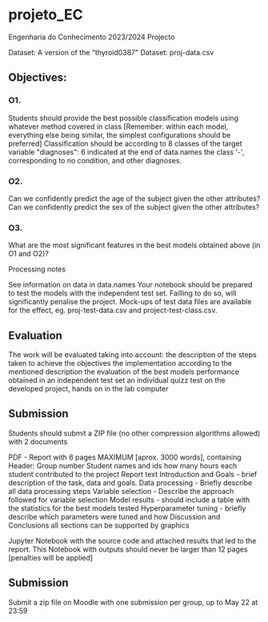 # projeto_EC

Engenharia do Conhecimento 2023/2024
Projecto

Dataset: A version of the "thyroid0387" Dataset: proj-data.csv

## Objectives:

### O1.

Students should provide the best possible classification models using whatever method covered in class [Remember: within each model, everything else being similar, the simplest configurations should be preferred]
Classification should be according to 8 classes of the target variable "diagnoses": 6 indicated at the end of data.names the class '-', corresponding to no condition, and other diagnoses.

### O2.

Can we confidently predict the age of the subject given the other attributes?
Can we confidently predict the sex of the subject given the other attributes?

### O3.

What are the most significant features in the best models obtained above (in O1 and O2)?

Processing notes

See information on data in data.names
Your notebook should be prepared to test the models with the independent test set.  Failling to do so, will significantly penalise the project.  Mock-ups of test data files are available for the effect, eg. proj-test-data.csv and project-test-class.csv.

## Evaluation
    
The work will be evaluated taking into account:
the description of the steps taken to achieve the objectives
the implementation according to the mentioned description
the evaluation of the best models performance obtained in an independent test set
an individual quizz test on the developed project, hands on in the lab computer


## Submission

Students should submit a ZIP file (no other compression algorithms allowed) with 2 documents

PDF - Report with 6 pages MAXIMUM [aprox. 3000 words], containing
    Header:
        Group number
        Student names and ids
        how many hours each student contributed to the project
    Report text
        Introduction and Goals - brief description of the task, data and goals.
        Data processing - Briefly describe all data processing steps
        Variable selection - Describe the approach followed for variable selection
        Model results - should include a table with the statistics for the best models tested
        Hyperparameter tuning - briefly describe which parameters were tuned and how
        Discussion and Conclusions
    all sections can be supported by graphics
    
Jupyter Notebook with the source code and attached results that led to the report. This Notebook with outputs should never be larger than 12 pages [penalties will be applied]


## Submission

Submit a zip file on Moodle with one submission per group, up to May 22 at 23:59

